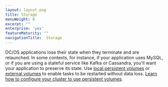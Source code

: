 ```yaml
---
layout: layout.pug
title: Storage
menuWeight: 8
excerpt: ""
enterprise: 'yes'
featureMaturity: ""
navigationTitle:  Storage
---
```







DC/OS applications lose their state when they terminate and are relaunched. In some contexts, for instance, if your application uses MySQL, or if you are using a stateful service like Kafka or Cassandra, you'll want your application to preserve its state. Use [local persistent volumes](/docs/1.7/usage/storage/persistent-volume/) or [external volumes](/docs/1.7/usage/storage/external-storage/) to enable tasks to be restarted without data loss. [Learn how to configure your cluster to use persistent volumes](/docs/1.7/administration/storage/mount-disk-resources/).
